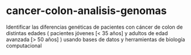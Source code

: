 # cancer-colon-analisis-genomas
Identificar las diferencias genéticas de pacientes con cáncer de colon de distintas edades ( pacientes jóvenes [&lt; 35 años] y adultos de edad avanzada [> 50 años] ) usando bases de datos y herramientas de biología computacional
